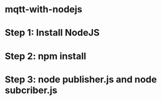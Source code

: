 # mqtt-with-nodejs
# Step 1: Install NodeJS
# Step 2: npm install
# Step 3: node publisher.js and node subcriber.js
